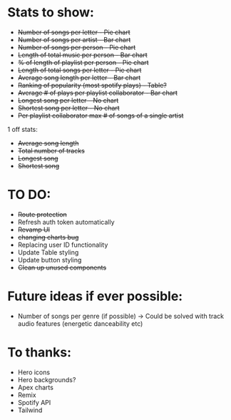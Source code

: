 # Stats to show:

- ~~Number of songs per letter - Pie chart~~
- ~~Number of songs per artist - Bar chart~~
- ~~Number of songs per person - Pie chart~~
- ~~Length of total music per person - Bar chart~~
- ~~% of length of playlist per person - Pie chart~~
- ~~Length of total songs per letter - Pie chart~~
- ~~Average song length per letter - Bar chart~~
- ~~Ranking of popularity (most spotify plays) - Table?~~
- ~~Average # of plays per playlist collaborator - Bar chart~~
- ~~Longest song per letter - No chart~~
- ~~Shortest song per letter - No chart~~
- ~~Per playlist collaborator max # of songs of a single artist~~

1 off stats:

- ~~Average song length~~
- ~~Total number of tracks~~
- ~~Longest song~~
- ~~Shortest song~~

# TO DO:

- ~~Route protection~~
- Refresh auth token automatically
- ~~Revamp UI~~
- ~~changing charts bug~~
- Replacing user ID functionality
- Update Table styling
- Update button styling
- ~~Clean up unused components~~

# Future ideas if ever possible:

- Number of songs per genre (if possible) -> Could be solved with track audio features (energetic danceability etc)

# To thanks:

- Hero icons
- Hero backgrounds?
- Apex charts
- Remix
- Spotify API
- Tailwind
